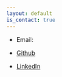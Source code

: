 ```yaml
---
layout: default
is_contact: true
---
```



* Email: []()

* [Github]()

* [LinkedIn]()


<!-- ---

## Mailing Address

> 221B, Baker Street
>
> London
>
> United Kingdom

---

## Social

1. [Facebook](#)
2. [Twitter](#)
3. [Google+](#) -->
